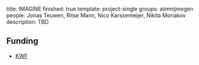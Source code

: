title: IMAGINE
finished: true
template: project-single
groups: aiimnijmegen
people: Jonas Teuwen, Ritse Mann, Nico Karssemeijer, Nikita Moriakov
description: TBD

## Funding

* [KWF](https://kwf.nl/)
